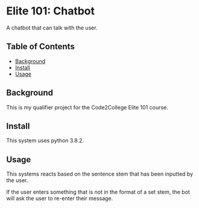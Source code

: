 # Elite 101: Chatbot
A chatbot that can talk with the user.
## Table of Contents
- [Background](#background)
- [Install](#install)
- [Usage](#usage)
## Background
This is my qualifier project for the Code2College Elite 101 course.
## Install
This system uses python 3.8.2.
## Usage
This systems reacts based on the sentence stem that has been inputted by the user. 

If the user enters something that is not in the format of a set stem, the bot will ask the user to re-enter their message.